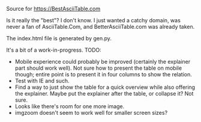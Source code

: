Source for https://BestAsciiTable.com

Is it really the "best"? I don't know. I just wanted a catchy domain, was never
a fan of AsciiTable.Com, and BetterAsciiTable.com was already taken.

The index.html file is generated by gen.py.

It's a bit of a work-in-progress. TODO:

- Mobile experience could probably be improved (certainly the explainer part
  should work well). Not sure how to present the table on mobile though; entire
  point is to present it in four columns to show the relation.
- Test with IE and such.
- Find a way to just show the table for a quick overview while also offering the
  explainer. Maybe put the explainer after the table, or collapse it? Not sure.
- Looks like there's room for one more image.
- imgzoom doesn't seem to work well for smaller screen sizes?
